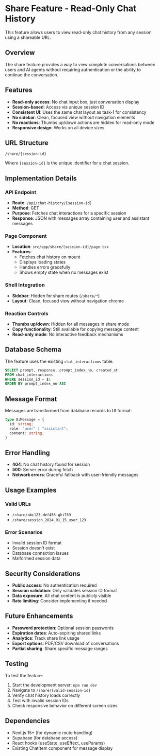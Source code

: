 # Share Feature - Read-Only Chat History

This feature allows users to view read-only chat history from any session using a shareable URL.

## Overview

The share feature provides a way to view complete conversations between users and AI agents without requiring authentication or the ability to continue the conversation.

## Features

- **Read-only access**: No chat input box, just conversation display
- **Session-based**: Access via unique session ID
- **Consistent UI**: Uses the same chat layout as task-1 for consistency
- **No sidebar**: Clean, focused view without navigation elements
- **No reactions**: Thumbs up/down actions are hidden for read-only mode
- **Responsive design**: Works on all device sizes

## URL Structure

```
/share/{session-id}
```

Where `{session-id}` is the unique identifier for a chat session.

## Implementation Details

### API Endpoint

- **Route**: `/api/chat-history/[session-id]`
- **Method**: GET
- **Purpose**: Fetches chat interactions for a specific session
- **Response**: JSON with messages array containing user and assistant messages

### Page Component

- **Location**: `src/app/share/[session-id]/page.tsx`
- **Features**: 
  - Fetches chat history on mount
  - Displays loading states
  - Handles errors gracefully
  - Shows empty state when no messages exist

### Shell Integration

- **Sidebar**: Hidden for share routes (`/share/*`)
- **Layout**: Clean, focused view without navigation chrome

### Reaction Controls

- **Thumbs up/down**: Hidden for all messages in share mode
- **Copy functionality**: Still available for copying message content
- **Read-only mode**: No interactive feedback mechanisms

## Database Schema

The feature uses the existing `chat_interactions` table:

```sql
SELECT prompt, response, prompt_index_no, created_at
FROM chat_interactions
WHERE session_id = $1
ORDER BY prompt_index_no ASC
```

## Message Format

Messages are transformed from database records to UI format:

```typescript
type UiMessage = {
  id: string;
  role: "user" | "assistant";
  content: string;
}
```

## Error Handling

- **404**: No chat history found for session
- **500**: Server error during fetch
- **Network errors**: Graceful fallback with user-friendly messages

## Usage Examples

### Valid URLs
- `/share/abc123-def456-ghi789`
- `/share/session_2024_01_15_user_123`

### Error Scenarios
- Invalid session ID format
- Session doesn't exist
- Database connection issues
- Malformed session data

## Security Considerations

- **Public access**: No authentication required
- **Session validation**: Only validates session ID format
- **Data exposure**: All chat content is publicly visible
- **Rate limiting**: Consider implementing if needed

## Future Enhancements

- **Password protection**: Optional session passwords
- **Expiration dates**: Auto-expiring shared links
- **Analytics**: Track share link usage
- **Export options**: PDF/CSV download of conversations
- **Partial sharing**: Share specific message ranges

## Testing

To test the feature:

1. Start the development server: `npm run dev`
2. Navigate to `/share/{valid-session-id}`
3. Verify chat history loads correctly
4. Test with invalid session IDs
5. Check responsive behavior on different screen sizes

## Dependencies

- Next.js 15+ (for dynamic route handling)
- Supabase (for database access)
- React hooks (useState, useEffect, useParams)
- Existing ChatItem component for message display
